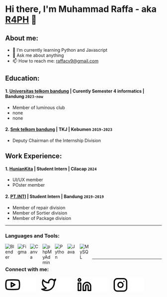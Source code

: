 # Hi there, I'm Muhammad Raffa - aka [R4PH](https://www.youtube.com/channel/UC22xix7qvwpYWnSQ5QEYtAQ) 👋
## About me:
- 🌱 I’m currently learning Python and Javascript
- 💬 Ask me about anything
- 📫 How to reach me: raffacv9@gmail.com

## Education:

#### 1. [Universitas telkom bandung](https://www.ugm.ac.id) | Curently Semester 4 informatics | Bandung `2023-now`
   - Member of luminous club
   - none
   - none
 #### 2. [Smk telkom bandung](https://www.sman1kebumen.sch.id) | TKJ | Kebumen `2019-2023`
   - Deputy Chairman of the Internship Division
     

## Work Experience:
#### 1. [HunianKita](https://www.bing.com/search?q=Huniankita&qs=n&form=QBRE&sp=-1&lq=0&pq=huniankita&sc=1-10&sk=&cvid=F764B6022C1A43EF8E80F1E2274C7178) | Student Intern | Cilacap `2024`
   - UI/UX member
   - POster member
#### 2. [PT.INTI](https://portal.pln.co.id) | Student Intern | Bandung `2019-2019`
   - Member of repair division
   - Member of Sortier division
   - Member of Package division
---

### Languages and Tools:

[<img align="left" alt="Blender" width="30px" src="https://cdn.jsdelivr.net/gh/devicons/devicon/icons/blender/blender-original.svg" style="padding-right:10px;" />][webdev]
[<img align="left" alt="Figma" width="30px" src="https://cdn.jsdelivr.net/gh/devicons/devicon/icons/figma/figma-original.svg" style="padding-right:10px;" />][webdev]
[<img align="left" alt="Canva" width="30px" src="https://cdn.jsdelivr.net/gh/devicons/devicon/icons/canva/canva-original.svg" style="padding-right:10px;" />][webdev]
[<img align="left" alt="phpMyAdmin" width="30px" src="https://upload.wikimedia.org/wikipedia/commons/thumb/4/4f/PhpMyAdmin_logo.svg/1200px-PhpMyAdmin_logo.svg.png" style="padding-right:10px;" />][webdev]
[<img align="left" alt="Python" width="30px" src="https://upload.wikimedia.org/wikipedia/commons/thumb/c/c3/Python-logo-notext.svg/110px-Python-logo-notext.svg.png?20100317150552" style="padding-right:10px;" />][webdev]
[<img align="left" alt="Java" width="30px" src="https://cdn.jsdelivr.net/gh/devicons/devicon/icons/java/java-original.svg" style="padding-right:10px;" />][webdev]
[<img align="left" alt="MySQL" width="30px" src="https://cdn.jsdelivr.net/gh/devicons/devicon/icons/mysql/mysql-original.svg" style="padding-right:10px;" />][webdev]

<br />
<br />

---
### Connect with me:

[![website](./img/youtube-light.svg)](https://www.youtube.com/channel/UC22xix7qvwpYWnSQ5QEYtAQ#gh-light-mode-only)
[![website](./img/youtube-dark.svg)](https://www.youtube.com/channel/UC22xix7qvwpYWnSQ5QEYtAQ#gh-dark-mode-only)
&nbsp;&nbsp;
[![website](./img/twitter-light.svg)](-)
[![website](./img/twitter-dark.svg)](-)
&nbsp;&nbsp;
[![website](./img/linkedin-light.svg)](https://www.linkedin.com/in/#gh-light-mode-only)
[![website](./img/linkedin-dark.svg)](https://www.linkedin.com/in/#gh-dark-mode-only)
&nbsp;&nbsp;
[![website](./img/instagram-light.svg)](https://instagram.com/#gh-light-mode-only)
[![website](./img/instagram-dark.svg)](https://instagram.com/#gh-dark-mode-only)



[webdev]: https://github.com/raffa688/raffa688

